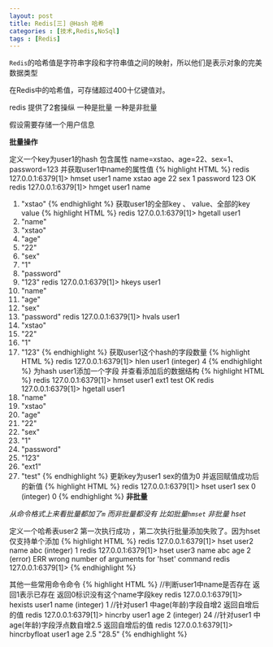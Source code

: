 ```yaml
---
layout: post
title: Redis[三] @Hash 哈希
categories : [技术,Redis,NoSql]
tags : [Redis] 
---
```


`Redis`的哈希值是字符串字段和字符串值之间的映射，所以他们是表示对象的完美数据类型

在Redis中的哈希值，可存储超过400十亿键值对。

redis 提供了2套操纵  一种是批量  一种是非批量

假设需要存储一个用户信息

**批量操作**

定义一个key为user1的hash 包含属性 name=xstao、age=22、sex=1、password=123 并获取user1中name的属性值
 {% highlight HTML %}
redis 127.0.0.1:6379[1]> hmset user1 name xstao age 22 sex 1 password 123
OK
redis 127.0.0.1:6379[1]> hmget user1 name
1) "xstao"
 {% endhighlight %}
获取user1的全部key 、 value、全部的key value 
 {% highlight HTML %}
redis 127.0.0.1:6379[1]> hgetall user1
1) "name"
2) "xstao"
3) "age"
4) "22"
5) "sex"
6) "1"
7) "password"
8) "123"
redis 127.0.0.1:6379[1]> hkeys user1
1) "name"
2) "age"
3) "sex"
4) "password"
redis 127.0.0.1:6379[1]> hvals user1
1) "xstao"
2) "22"
3) "1"
4) "123"
 {% endhighlight %}
获取user1这个hash的字段数量
 {% highlight HTML %}
redis 127.0.0.1:6379[1]> hlen user1
(integer) 4
 {% endhighlight %}
为hash  user1添加一个字段 并查看添加后的数据结构
 {% highlight HTML %}
redis 127.0.0.1:6379[1]> hmset user1 ext1 test
OK
redis 127.0.0.1:6379[1]> hgetall user1
 1) "name"
 2) "xstao"
 3) "age"
 4) "22"
 5) "sex"
 6) "1"
 7) "password"
 8) "123"
 9) "ext1"
10) "test"
 {% endhighlight %}
更新key为user1 sex的值为0 并返回赋值成功后的新值
 {% highlight HTML %}
redis 127.0.0.1:6379[1]> hset user1 sex 0
(integer) 0
 {% endhighlight %}
**非批量**

*从命令格式上来看批量都加了`m` 而非批量都没有 比如批量`hmset` 非批量 hset*

定义一个哈希表user2 第一次执行成功 ，第二次执行批量添加失败了。因为hset仅支持单个添加
 {% highlight HTML %}
redis 127.0.0.1:6379[1]> hset user2 name abc
(integer) 1
redis 127.0.0.1:6379[1]> hset user3 name abc age 2
(error) ERR wrong number of arguments for 'hset' command
redis 127.0.0.1:6379[1]>
 {% endhighlight %}

其他一些常用命令命令
 {% highlight HTML %}
//判断user1中name是否存在  返回1表示已存在 返回0标识没有这个name字段key
redis 127.0.0.1:6379[1]> hexists user1 name
(integer) 1
//针对user1 中age(年龄)字段自增2 返回自增后的值
redis 127.0.0.1:6379[1]> hincrby user1 age 2
(integer) 24
//针对user1 中age(年龄)字段浮点数自增2.5 返回自增后的值
redis 127.0.0.1:6379[1]> hincrbyfloat user1 age 2.5
"28.5"
 {% endhighlight %}
